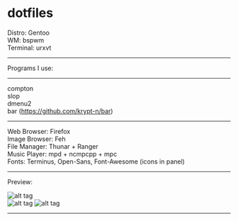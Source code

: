 # dotfiles

Distro: Gentoo  
WM: bspwm  
Terminal: urxvt 

-------------  
Programs I use:  

------------- 
  compton  
  slop  
  dmenu2  
  bar (https://github.com/krypt-n/bar)  
  
-------------   
Web Browser: Firefox  
Image Browser: Feh  
File Manager: Thunar + Ranger  
Music Player: mpd + ncmpcpp + mpc  
Fonts: Terminus, Open-Sans, Font-Awesome (icons in panel)  

-------------  

Preview:  

![alt tag](http://i.imgur.com/Va57ggS.png)  
![alt tag](http://i.imgur.com/V1MsQTf.png)
![alt tag](http://i.imgur.com/geND26L.png)

-------------

